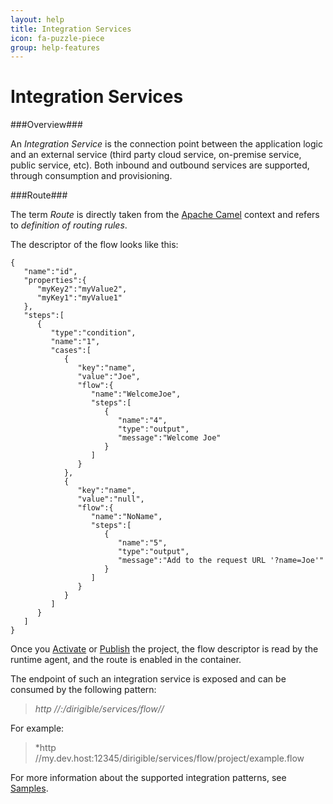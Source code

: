 ```yaml
---
layout: help
title: Integration Services
icon: fa-puzzle-piece
group: help-features
---
```


Integration Services
===

###Overview###

An _Integration Service_ is the connection point between the application logic and an external service (third party cloud service, 
on-premise service, public service, etc). Both inbound and outbound services are supported, through consumption and provisioning.

###Route###

The term *Route* is directly taken from the [Apache Camel](http://camel.apache.org/) context and refers to *definition of routing rules*.

The descriptor of the flow looks like this:

<pre><code>{  
   "name":"id",
   "properties":{
      "myKey2":"myValue2",
      "myKey1":"myValue1"
   },
   "steps":[  
      {  
         "type":"condition",
         "name":"1",
         "cases":[  
            {  
               "key":"name",
               "value":"Joe",
               "flow":{
                  "name":"WelcomeJoe",
                  "steps":[  
                     {  
                     	"name":"4",
                        "type":"output",
                        "message":"Welcome Joe"
                     }
                  ]
               }
            },
            {  
               "key":"name",
               "value":"null",
               "flow":{  
			      "name":"NoName",
                  "steps":[  
                     {  
                     	"name":"5",
                        "type":"output",
                        "message":"Add to the request URL '?name=Joe'"
                     }
                  ]
               }
            }
         ]
      }
   ]
}
</code></pre>

Once you [Activate](activation.wiki) or [Publish](publishing.wiki) the project, the flow descriptor is read by the runtime agent, and the route is enabled in the container. 

The endpoint of such an integration service is exposed and can be consumed by the following pattern:

> *http //<host>:<port>/dirigible/services/flow/<project-name>/<flow-name>*

For example:

> *http //my.dev.host:12345/dirigible/services/flow/project/example.flow

For more information about the supported integration patterns, see [Samples](../samples).

